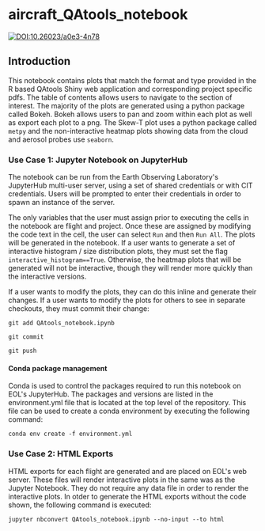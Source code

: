 # aircraft_QAtools_notebook

[![DOI:10.26023/a0e3-4n78](https://img.shields.io/badge/DOI-10.26023/a0e3-4n78-brightgreen.svg)](<https://doi.org/10.26023/a0e3-4n78>)


## Introduction
This notebook contains plots that match the format and type provided in the R based QAtools Shiny web application and corresponding project specific pdfs. The table of contents allows users to navigate to the section of interest. The majority of the plots are generated using a python package called Bokeh. Bokeh allows users to pan and zoom within each plot as well as export each plot to a png. The Skew-T plot uses a python package called `metpy` and the non-interactive heatmap plots showing data from the cloud and aerosol probes use `seaborn`.

### Use Case 1: Jupyter Notebook on JupyterHub
The notebook can be run from the Earth Observing Laboratory's JupyterHub multi-user server, using a set of shared credentials or with CIT credentials. Users will be prompted to enter their credentials in order to spawn an instance of the server. 

The only variables that the user must assign prior to executing the cells in the notebook are flight and project. Once these are assigned by modifying the code text in the cell, the user can select `Run` and then `Run All`. The plots will be generated in the notebook. If a user wants to generate a set of interactive histogram / size distribution plots, they must set the flag `interactive_histogram==True`. Otherwise, the heatmap plots that will be generated will not be interactive, though they will render more quickly than the interactive versions. 

If a user wants to modify the plots, they can do this inline and generate their changes. If a user wants to modify the plots for others to see in separate checkouts, they must commit their change:

`git add QAtools_notebook.ipynb`

`git commit`

`git push`

#### Conda package management
Conda is used to control the packages required to run this notebook on EOL's JupyterHub. The packages and versions are listed in the environment.yml file that is located at the top level of the repository. This file can be used to create a conda environment by executing the following command:

`conda env create -f environment.yml`

### Use Case 2: HTML Exports
HTML exports for each flight are generated and are placed on EOL's web server. These files will render interactive plots in the same was as the Jupyter Notebook. They do not require any data file in order to render the interactive plots. In otder to generate the HTML exports without the code shown, the following command is executed:

`jupyter nbconvert QAtools_notebook.ipynb --no-input --to html`
